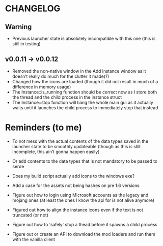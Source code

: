 # CHANGELOG

## Warning
-   Previous launcher state is absolutely incompatible with this one (this is
    still in testing)

## v0.0.11 -> v0.0.12

-   Removed the non-native window in the Add Instance window as it doesn't
    really do much for the clutter it made(?)
-   Changed how the icons are loaded (though it did not result in much of a
    difference in memory usage)
-   The Instance::is\_running function should be correct now as I store both
    the thread and the child process in the instance struct
-   The Instance::stop function will hang the whole main gui as it actually
    waits until it launches the child process to immediately stop that instead

# Reminders (to me)

-   To not mess with the actual contents of the data types saved in the launcher
    state to be smoothly updateable (though as this is still incomplete, this
    ain't gonna happen easily)
-   Or add contents to the data types that is not mandatory to be passed to
    serde
-   Does my build script actually add icons to the windows exe?

-   Add a case for the assets not being hashes on pre 1.6 versions
-   Figure out how to login using Microsoft accounts as the legacy and mojang
    ones (at least the ones I know the api for is not alive anymore)
-   Figured out how to align the instance icons even if the text is not
    truncated (or not)
-   Figure out how to 'safely' stop a thead before it spawns a child process
-   Figure out or create an API to download the mod loaders and run them with
    the vanilla client
